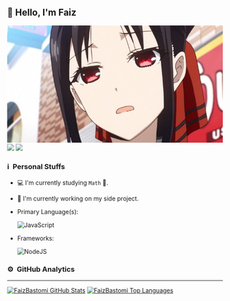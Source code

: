 ## 👋 Hello, I'm Faiz

![Banner](kaguya.jpeg) <br />
[<img src="https://img.shields.io/badge/twitter-1DA1F2.svg?&style=for-the-badge&logo=twitter&logoColor=white">](https://twitter.com/FaizBastomi)
[<img src="https://img.shields.io/badge/instagram-%23E4405F.svg?&style=for-the-badge&logo=instagram&logoColor=white">](https://instagram.com/faizbastomi)

### ℹ &nbsp;Personal Stuffs
- 💻 I'm currently studying `Math` 🚀.
- 🔭 I'm currently working on my side project.
- Primary Language(s): &nbsp;

  ![JavaScript](https://img.shields.io/badge/JavaScript-323330?style=for-the-badge&logo=javascript&logoColor=F7DF1E)

- Frameworks: &nbsp;

  ![NodeJS](https://img.shields.io/badge/Node.js-43853D?style=for-the-badge&logo=node.js&logoColor=white)


### ⚙ &nbsp;GitHub Analytics

---

[![FaizBastomi GitHub Stats](https://github-readme-stats.vercel.app/api?username=faizbastomi&show_icons=true&hide=issues&theme=radical)](https://github-readme-stats.vercel.app)
[![FaizBastomi Top Languages](https://github-readme-stats.vercel.app/api/top-langs?username=faizbastomi&layout=compact&theme=radical)](https://github-readme-stats.vercel.app)
